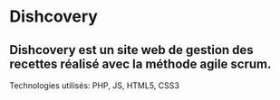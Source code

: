 # Dishcovery
Dishcovery est un site web de gestion des recettes réalisé avec la méthode agile scrum.
---
Technologies utilisés: PHP, JS, HTML5, CSS3
